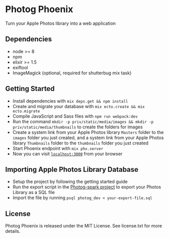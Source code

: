 # Photog Phoenix

Turn your Apple Photos library into a web application

## Dependencies

* node >= 8
* npm
* elixir >= 1.5
* exiftool
* ImageMagick (optional, required for shutterbug mix task)

## Getting Started

* Install dependencies with `mix deps.get && npm install`
* Create and migrate your database with `mix ecto.create && mix ecto.migrate`
* Compile JavaScript and Sass files with `npm run webpack:dev`
* Run the command `mkdir -p priv/static/media/images && mkdir -p priv/static/media/thumbnails` to create the folders for images
* Create a system link from your Apple Photos library `Masters` folder to the `images` folder you just created, and a system link from your Apple Photos library `Thumbnails` folder to the `thumbnails` folder you just created 
* Start Phoenix endpoint with `mix phx.server`
* Now you can visit [`localhost:3000`](http://localhost:3000) from your browser

## Importing Apple Photos Library Database

* Setup the project by following the getting started guide
* Run the export script in the [Photog-spark project](https://github.com/allen-garvey/photog-spark) to export your Photos Library as a SQL file
* Import the file by running `psql photog_dev < your-export-file.sql`

## License

Photog Phoenix is released under the MIT License. See license.txt for more details.